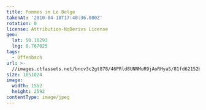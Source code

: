 ```yaml
---
title: Pommes im Le Belge
takenAt: '2010-04-18T17:40:36.000Z'
rotation: 0
license: Attribution-NoDerivs License
geo:
  lat: 50.10293
  lng: 8.767025
tags:
  - Offenbach
url: >-
  //images.ctfassets.net/bncv3c2gt878/46PRld8UNNMuR9jAoRHyaS/81fd62152b4e1a6bc28bbeeb8f5b66ad/pommes-im-le-belge_4531929474_o
size: 1051024
image:
  width: 1552
  height: 2592
contentType: image/jpeg
---
```



